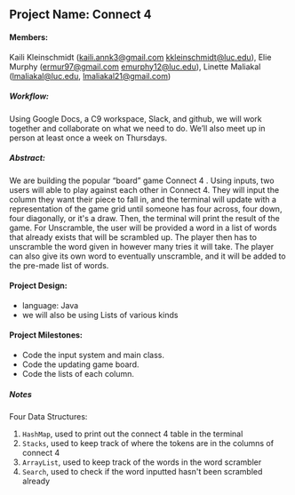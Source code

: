 ## Project Name: Connect 4

#### Members: 
Kaili Kleinschmidt (kaili.annk3@gmail.com kkleinschmidt@luc.edu), Elie Murphy (ermur97@gmail.com emurphy12@luc.edu), Linette Maliakal (lmaliakal@luc.edu, lmaliakal21@gmail.com) 

##### Workflow: 
Using Google Docs, a C9 workspace, Slack, and github, we will work together and collaborate on what we need to do. We’ll also meet up in person at least once a week on Thursdays. 

##### Abstract: 
We are building the popular “board” game Connect 4 . Using inputs, two users will able to play against each other in 
Connect 4. They will input the column they want their piece to fall in, and the terminal will update with a 
representation of the game grid until someone has four across, four down, four diagonally, or it's a draw. 
Then, the terminal will print the result of the game. For Unscramble, the user will be provided a word in a list of 
words that already exists that will be scrambled up. The player then has to unscramble the word given in however many 
tries it will take. The player can also give its own word to eventually unscramble, and it will be added to the 
pre-made list of words.

#### Project Design:
* language: Java
* we will also be using Lists of various kinds

#### Project Milestones:
* Code the input system and main class.
* Code the updating game board.
* Code the lists of each column.

##### Notes

Four Data Structures:
1. `HashMap`, used to print out the connect 4 table in the terminal
2. `Stacks`, used to keep track of where the tokens are in the columns of connect 4
3. `ArrayList`, used to keep track of the words in the word scrambler
4. `Search`, used to check if the word inputted hasn't been scrambled already